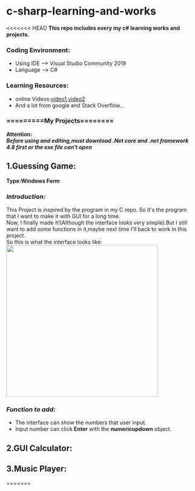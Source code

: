 # c-sharp-learning-and-works
<<<<<<< HEAD
**This repo includes every my c# learning works  and projects.**
### Coding Environment:
- Using IDE --> Visual Studio Community 2019
- Language --> C#  
### Learning Resources:  
- online Videos:[video1](https://www.youtube.com/watch?v=-KFOqH73XFk&list=PLbXghSoQcLZtWqTA8q1NsByVpINoROHHe&ab_channel=%E5%B0%8F%E5%B1%B1%E7%9A%84%E6%95%99%E5%AD%B8%E5%B9%B3%E5%8F%B0),[video2](https://www.youtube.com/watch?v=GhQdlIFylQ8&t=262s&ab_channel=freeCodeCamp.org)
- And a lot from google and Stack Overflow...
### =========My Projects========
**Attention:  
*Before using and editing,must download .Net core and .net framework 4.8 first or the exe file can't open***
## 1.Guessing Game:
**Type:Windows Form**  
### *Introduction:*
This Project is inspired by the program in my C repo. So it's the program that I want to make it with GUI for a long time.  
Now, I finally made it!(Although the interface looks very simple).But I still want to add some functions in it,maybe next time I'll back to work in this project.  
So this is what the interface looks like:  
<img src="https://user-images.githubusercontent.com/62552984/103291156-19620900-4a26-11eb-855c-abcb88c72109.png" width="400" length="400" />
### *Function to add:*
- The interface can show the numbers that user input.
- Input number can click **Enter** with the **numericupdown** object.
## 2.GUI Calculator:

## 3.Music Player:


=======

